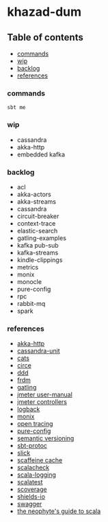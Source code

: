 # khazad-dum

## Table of contents

* [commands](#commands)
* [wip](#wip)
* [backlog](#backlog)
* [references](#references)

### commands

```
sbt me
```

### wip

- cassandra
- akka-http
- embedded kafka

### backlog

- acl
- akka-actors
- akka-streams
- cassandra
- circuit-breaker
- context-trace
- elastic-search
- gatling-examples
- kafka pub-sub
- kafka-streams
- kindle-clippings
- metrics
- monix
- monocle
- pure-config
- rpc
- rabbit-mq
- spark


### references

- [akka-http](https://doc.akka.io/docs/akka-http/current/server-side/low-level-api.html)
- [cassandra-unit](https://github.com/jsevellec/cassandra-unit)
- [cats](https://typelevel.org/cats/)
- [circe](https://circe.github.io/circe/)
- [ddd](https://herbertograca.com/2017/11/16/explicit-architecture-01-ddd-hexagonal-onion-clean-cqrs-how-i-put-it-all-together/)
- [frdm](https://github.com/debasishg/frdomain)
- [gatling](https://gatling.io/docs/current/extensions/sbt_plugin/)
- [jmeter user-manual](https://jmeter.apache.org/usermanual/index.html)
- [jmeter controllers](https://www.guru99.com/controllers-in-jmeter.html)
- [logback](http://logback.qos.ch/manual/configuration.html)
- [monix](https://monix.io/docs/3x/#getting-started)
- [open tracing](https://github.com/opentracing/opentracing-java)
- [pure-config](https://github.com/pureconfig/pureconfig)
- [semantic versioning](https://semver.org/)
- [sbt-protoc](https://github.com/thesamet/sbt-protoc)
- [slick](https://scala-slick.org/doc/3.1.0/gettingstarted.html)
- [scaffeine cache](https://github.com/blemale/scaffeine)
- [scalacheck](https://github.com/typelevel/scalacheck/blob/master/doc/UserGuide.md)
- [scala-logging](https://github.com/lightbend/scala-logging)
- [scalatest](https://www.scalatest.org/user_guide)
- [scoverage](https://github.com/scoverage/sbt-scoverage)
- [shields-io](https://shields.io/category/coverage)
- [swagger](https://editor.swagger.io/)
- [the neophyte's guide to scala](https://danielwestheide.com/blog/the-neophytes-guide-to-scala-part-8-welcome-to-the-future/)
